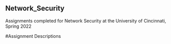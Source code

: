 ## Network_Security
Assignments completed for Network Security at the University of Cincinnati, Spring 2022

#Assignment Descriptions
